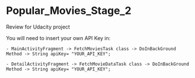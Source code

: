 # Popular_Movies_Stage_2
Review for Udacity project

You will need to insert your own API Key in:

	- MainActivityFragment -> FetchMoviesTask class -> DoInBackGround Method -> String apiKey= "YOUR_API_KEY";
	
	- DetailActivityFragment -> FetchMovieDataTask class -> DoInBackGround Method -> String apiKey= "YOUR_API_KEY";
